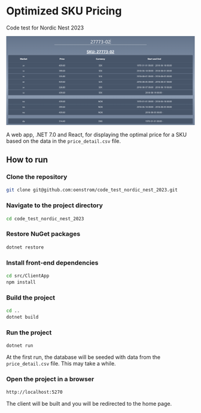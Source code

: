 ﻿# Optimized SKU Pricing
Code test for Nordic Nest 2023

![Demo screenshot](demo.png)

A web app, .NET 7.0 and React, for displaying the optimal price for a SKU based on the data in the `price_detail.csv` file.

## How to run

### Clone the repository
```bash
git clone git@github.com:oenstrom/code_test_nordic_nest_2023.git
```

### Navigate to the project directory
```bash
cd code_test_nordic_nest_2023
```

### Restore NuGet packages
```bash
dotnet restore
```

### Install front-end dependencies
```bash
cd src/ClientApp
npm install
```

### Build the project
```bash
cd ..
dotnet build
```

### Run the project
```bash
dotnet run
```
At the first run, the database will be seeded with data from the `price_detail.csv` file. This may take a while.

### Open the project in a browser
```bash
http://localhost:5270
```
The client will be built and you will be redirected to the home page.

